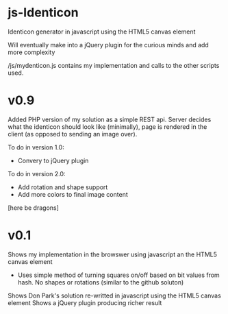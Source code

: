 js-Identicon
============

Identicon generator in javascript using the HTML5 canvas element

Will eventually make into a jQuery plugin for the curious minds and add more complexity

/js/mydenticon.js contains my implementation and calls to the other scripts used.


v0.9
======
Added PHP version of my solution as a simple REST api. Server decides what the identicon should look like (minimally), 
page is rendered in the client (as opposed to sending an image over). 

To do in version 1.0:
- Convery to jQuery plugin 

To do in version 2.0:
- Add rotation and shape support
- Add more colors to final image content

[here be dragons]

v0.1
======
Shows my implementation in the browswer using javascript an the HTML5 canvas element
 - Uses simple method of turning squares on/off based on bit values from hash. No shapes or rotations (similar to the github soluton)

Shows Don Park's solution re-writted in javascript using the HTML5 canvas element
Shows a jQuery plugin producing richer result
